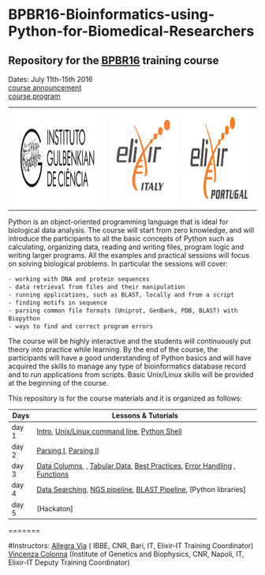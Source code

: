 # BPBR16-Bioinformatics-using-Python-for-Biomedical-Researchers

## Repository for the [BPBR16](http://gtpb.igc.gulbenkian.pt/bicourses/BPBR16/) training course

Dates: July 11th-15th 2016<br/>
<a href="http://gtpb.igc.gulbenkian.pt/bicourses/BPBR16/" >course announcement</a><br/>
<a href="http://gtpb.igc.gulbenkian.pt/bicourses/BPBR16/timetable.html" >course program</a><br/>

 <table style="width:100%">
  <tr>
    <td> <img src="./img/igclogo.png" alt="yay" height="200" width="400"></td>
    <td><img src="./img/elixir_ita_logo.png" alt="yay" height="200" width="300"></td>
    <td><img src="./img/elixir_ptg_logo.png" alt="yay" height="200" width="300"></td>
  <tr/>
</table>


Python is an object-oriented programming language that is ideal for biological data analysis. The course will start from zero knowledge, and will introduce the participants to all the basic concepts of Python such as calculating, organizing data, reading and writing files, program logic and writing larger programs. All the examples and practical sessions will focus on solving biological problems. In particular the sessions will cover:

    - working with DNA and protein sequences
    - data retrieval from files and their manipulation
    - running applications, such as BLAST, locally and from a script
    - finding motifs in sequence
    - parsing common file formats (Uniprot, GenBank, PDB, BLAST) with Biopython
    - ways to find and correct program errors

The course will be highly interactive and the students will continuously put theory into practice while learning. By the end of the course, the participants will have a good understanding of Python basics and will have acquired the skills to manage any type of bioinformatics database record and to run applications from scripts. Basic Unix/Linux skills will be provided at the beginning of the course.

This repository is for the course materials and it is organized as follows:

Days |Lessons \& Tutorials |
------------ | -------------|
day 1 | [Intro](day1/intro.md), [Unix/Linux command line](day1/Unix/Unix-Theory-BPBR16.md), [Python Shell](day1/pythonshell.md) |
day 2 | [Parsing I](day2/Parsing-Theory-I.md), [Parsing II](day2/Parsing-Theory-I.md)|
day 3 |[Data Columns](day3/DataColumns/DataColumns.md), , [Tabular Data](day3/TabularData/TabularData.md), [Best Practices](day3/Debugging/BestPracticesInProgramming.md), [Error Handling](day3/Debugging/ErrorHandling.md) , [Functions](day3/Functions/functions.md)|
day 4 |[Data Searching](day4/DataSearching/DataSearching.md), [NGS pipeline](day4/Pipelines/NGS_pipeline.md), [BLAST Pipeline](day4/Pipelines/Running-BLAST_sys.argv.md), [Python libraries]|
day 5 |[Hackaton] |
=======



#Instructors:
[Allegra Via](http://bioinformaticstraining.pythonanywhere.com/) ( IBBE, CNR, Bari, IT, Elixir-IT Training Coordinator)<br/>
[Vincenza Colonna](http://www.igb.cnr.it/popgenlab) (Institute of Genetics and Biophysics, CNR, Napoli, IT, Elixir-IT Deputy Training Coordinator)
